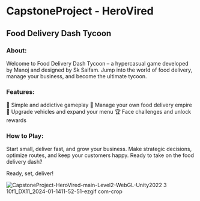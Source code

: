 # CapstoneProject - HeroVired
## Food Delivery Dash Tycoon
### About:
Welcome to Food Delivery Dash Tycoon – a hypercasual game developed by Manoj and designed by Sk Saifam. Jump into the world of food delivery, manage your business, and become the ultimate tycoon.

### Features:

🚀 Simple and addictive gameplay
🍔 Manage your own food delivery empire
🌟 Upgrade vehicles and expand your menu
🏆 Face challenges and unlock rewards
### How to Play:
Start small, deliver fast, and grow your business. Make strategic decisions, optimize routes, and keep your customers happy. Ready to take on the food delivery dash?

Ready, set, deliver!

![CapstoneProject-HeroVired-main-Level2-WebGL-Unity2022 3 10f1_DX11_2024-01-1411-52-51-ezgif com-crop](https://github.com/GamingWithProfessor/CapstoneProject-HeroVired/assets/141953125/03f5ec14-c979-48a0-a79e-3351599b25fa)
